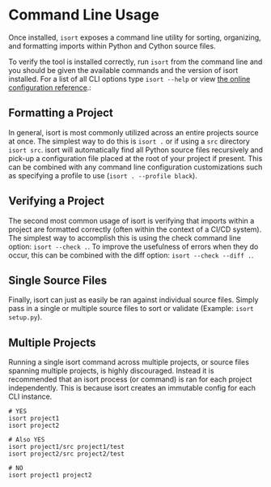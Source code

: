 # Command Line Usage

Once installed, `isort` exposes a command line utility for sorting, organizing, and formatting imports within Python and Cython source files.

To verify the tool is installed correctly, run `isort` from the command line and you should be given the available commands and the version of isort installed.
For a list of all CLI options type `isort --help` or view [the online configuration reference](http://127.0.0.1:8000/docs/configuration/options/).:

<script id="asciicast-346599" src="https://asciinema.org/a/346599.js" async></script>

## Formatting a Project

In general, isort is most commonly utilized across an entire projects source at once. The simplest way to do this is `isort .` or if using a `src` directory `isort src`. isort will automatically find all Python source files recursively and pick-up a configuration file placed at the root of your project if present. This can be combined with any command line configuration customizations such as specifying a profile to use (`isort . --profile black`).

<script id="asciicast-346600" src="https://asciinema.org/a/346600.js" async></script>

## Verifying a Project

The second most common usage of isort is verifying that imports within a project are formatted correctly (often within the context of a CI/CD system). The simplest way to accomplish this is using the check command line option: `isort --check .`. To improve the usefulness of errors when they do occur, this can be combined with the diff option: `isort --check --diff .`.

<script id="asciicast-346601" src="https://asciinema.org/a/346601.js" async></script>

## Single Source Files

Finally, isort can just as easily be ran against individual source files. Simply pass in a single or multiple source files to sort or validate (Example: `isort setup.py`).

<script id="asciicast-346602" src="https://asciinema.org/a/346602.js" async></script>

## Multiple Projects

Running a single isort command across multiple projects, or source files spanning multiple projects, is highly discouraged. Instead it is recommended that an isort process (or command) is ran for each project independently. This is because isort creates an immutable config for each CLI instance.

```
# YES
isort project1
isort project2

# Also YES
isort project1/src project1/test
isort project2/src project2/test

# NO
isort project1 project2
```
